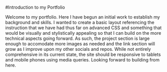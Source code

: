 #Introduction to my Portfolio

Welcome to my portfolio.  Here I have begun an initial work to establish my background and skills.  I wanted to create a basic layout referencing the instruction that we have had thus far on advanced CSS and something that would be visually and stylistically appealing so that I can build on the more technical aspects going forward.  As such, the project section is large enough to accomodate more images as needed and the link section will grow as I improve upon my other socials and repos.  While not entirely comprehensive in its current state, the site should be responsive to tablets and mobile phones using media queries.  Looking forward to building from here.